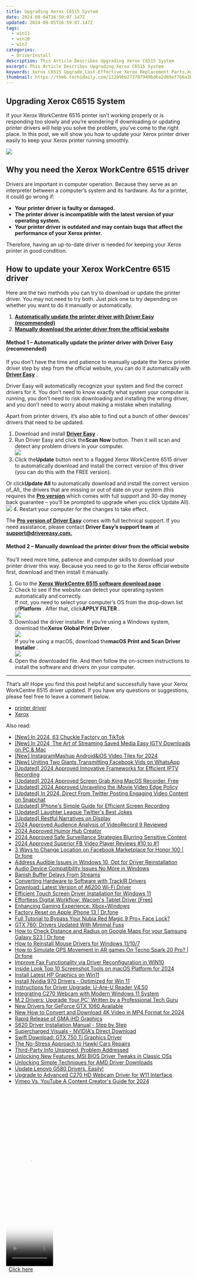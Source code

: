 ```yaml
---
title: Upgrading Xerox C6515 System
date: 2024-09-04T16:59:07.147Z
updated: 2024-09-05T16:59:07.147Z
tags:
  - win11
  - win10
  - win7
categories:
  - DriverInstall
description: This Article Describes Upgrading Xerox C6515 System
excerpt: This Article Describes Upgrading Xerox C6515 System
keywords: Xerox C6515 Upgrade,Cost-Effective Xerox Replacement Parts,Xerox C6515 System Improvement,Enhanced Performance for Xerox C6515,Xerox 6515 Hardware Upgrade Options,Optimized Xerox C6515 for Modern Workflows,Xerox 6515 Service Upgrade Services
thumbnail: https://thmb.techidaily.com/122b9bb2737079496d6a2d69ef766a3b3b8a091bd4f5906c27990e96a64caabf.jpg
---
```


## Upgrading Xerox C6515 System

 If your Xerox WorkCentre 6515 printer isn’t working properly or is responding too slowly and you’re wondering if downloading or updating printer drivers will help you solve the problem, you’ve come to the right place. In this post, we will show you how to update your Xerox printer driver easily to keep your Xerox printer running smoothly.

![](https://images.drivereasy.com/wp-content/uploads/2022/07/截屏2022-07-28-下午10.36.04.png)

## Why you need the Xerox WorkCentre 6515 driver

 Drivers are important in computer operation. Because they serve as an interpreter between a computer’s system and its hardware. As for a printer, it could go wrong if:

* **Your printer driver is faulty or damaged.**
* **The printer driver is incompatible with the latest version of your operating system.**
* **Your printer driver is outdated and may contain bugs that affect the performance of your Xerox printer.**

 Therefore, having an up-to-date driver is needed for keeping your Xerox printer in good condition.

## How to update your Xerox WorkCentre 6515 driver

 Here are the two methods you can try to download or update the printer driver. You may not need to try both. Just pick one to try depending on whether you want to do it manually or automatically.

1. **[Automatically update the printer driver with Driver Easy (recommended)](#method-1)**
2. **[Manually download the printer driver from the official website](#method-2)**

#### Method 1 – Automatically update the printer driver with Driver Easy (recommended)

 If you don’t have the time and patience to manually update the Xerox printer driver step by step from the official website, you can do it automatically with [**Driver Easy**](https://tools.techidaily.com/drivereasy/download/) .

 Driver Easy will automatically recognize your system and find the correct drivers for it. You don’t need to know exactly what system your computer is running, you don’t need to risk downloading and installing the wrong driver, and you don’t need to worry about making a mistake when installing.

 Apart from printer drivers, it’s also able to find out a bunch of other devices’ drivers that need to be updated.

1. Download and install **[Driver Easy](https://tools.techidaily.com/drivereasy/download/)**  .
2. Run Driver Easy and click the**Scan Now** button. Then it will scan and detect any problem drivers in your computer.  
![](https://images.drivereasy.com/wp-content/uploads/2022/06/Driver-Easy-5.7.2.jpg)
3. Click the**Update** button next to a flagged Xerox WorkCentre 6515 driver to automatically download and install the correct version of this driver (you can do this with the FREE version).  

 Or click**Update All** to automatically download and install the correct version of_All_ the drivers that are missing or out of date on your system (this requires the **[Pro version](https://tools.techidaily.com/drivereasy/download/)**  which comes with full support and 30-day money back guarantee – you’ll be prompted to upgrade when you click Update All).  
![](https://images.drivereasy.com/wp-content/uploads/2022/07/Xerox-DE.jpg)
4. Restart your computer for the changes to take effect.

 The [**Pro version of Driver Easy**](https://tools.techidaily.com/drivereasy/download/) comes with full technical support. If you need assistance, please contact **Driver Easy’s support team** at [**support@drivereasy.com.**](mailto:support@drivereasy.com)

#### Method 2 – Manually download the printer driver from the official website

 You’ll need more time, patience and computer skills to download your printer driver this way. Because you need to go to the Xerox official website first, download and then install it manually.

1. Go to the **[Xerox WorkCentre 6515 software download page](https://www.support.xerox.com/en-us/product/workcentre-6515/downloads)**  .
2. Check to see if the website can detect your operating system automatically and correctly.  
 If not, you need to select your computer’s OS from the drop-down list of**Platform** . After that, click**APPLY FILTER** .  
![](https://images.drivereasy.com/wp-content/uploads/2022/07/Xerox-download-website.jpg)
3. Download the driver installer. If you’re using a Windows system, download the**Xerox Global Print Driver** .  
![](https://images.drivereasy.com/wp-content/uploads/2022/07/Xerox-Windows-OS.jpg)  
 If you’re using a macOS, download the**macOS Print and Scan Driver Installer** .  
![](https://images.drivereasy.com/wp-content/uploads/2022/07/Xerox-macOS.jpg)
4. Open the downloaded file. And then follow the on-screen instructions to install the software and drivers on your computer.

---

 That’s all! Hope you find this post helpful and successfully have your Xerox WorkCentre 6515 driver updated. If you have any questions or suggestions, please feel free to leave a comment below.

* [printer driver](https://tools.techidaily.com/drivereasy/download/)
* [Xerox](https://store.drivereasy.com/order/cart.php?PRODS=4731822&QTY=1&AFFILIATE=108875)

<ins class="adsbygoogle"
     style="display:block"
     data-ad-format="autorelaxed"
     data-ad-client="ca-pub-7571918770474297"
     data-ad-slot="1223367746"></ins>



<ins class="adsbygoogle"
     style="display:block"
     data-ad-client="ca-pub-7571918770474297"
     data-ad-slot="8358498916"
     data-ad-format="auto"
     data-full-width-responsive="true"></ins>

<span class="atpl-alsoreadstyle">Also read:</span>
<div><ul>
<li><a href="https://tiktok-videos.techidaily.com/new-in-2024-63-chuckle-factory-on-tiktok/"><u>[New] In 2024, 63 Chuckle Factory on TikTok</u></a></li>
<li><a href="https://instagram-clips.techidaily.com/new-in-2024-the-art-of-streaming-saved-media-easy-igtv-downloads-on-pc-and-mac/"><u>[New] In 2024, The Art of Streaming Saved Media  Easy IGTV Downloads on PC & Mac</u></a></li>
<li><a href="https://instagram-videos.techidaily.com/new-instagrammashup-androidandios-video-tiles-for-2024/"><u>[New] InstagramMashup  Android&iOS Video Tiles for 2024</u></a></li>
<li><a href="https://facebook-clips.techidaily.com/new-uniting-two-giants-transmitting-facebook-vids-on-whatsapp/"><u>[New] Uniting Two Giants  Transmitting Facebook Vids on WhatsApp</u></a></li>
<li><a href="https://screen-sharing-recording.techidaily.com/updated-2024-approved-innovative-frameworks-for-efficient-iptv-recording/"><u>[Updated] 2024 Approved  Innovative Frameworks for Efficient IPTV Recording</u></a></li>
<li><a href="https://visual-screen-recording.techidaily.com/updated-2024-approved-screen-grab-king-macos-recorder-free/"><u>[Updated] 2024 Approved  Screen Grab King  MacOS Recorder, Free</u></a></li>
<li><a href="https://fox-direct.techidaily.com/updated-2024-approved-unraveling-the-imovie-video-edge-policy/"><u>[Updated] 2024 Approved  Unraveling the iMovie Video Edge Policy</u></a></li>
<li><a href="https://twitter-videos.techidaily.com/updated-in-2024-direct-from-twitter-posting-engaging-video-content-on-snapchat/"><u>[Updated] In 2024, Direct From Twitter  Posting Engaging Video Content on Snapchat</u></a></li>
<li><a href="https://screen-mirroring-recording.techidaily.com/updated-iphones-simple-guide-for-efficient-screen-recording/"><u>[Updated] IPhone's Simple Guide for Efficient Screen Recording</u></a></li>
<li><a href="https://twitter-videos.techidaily.com/updated-laughter-league-twitters-best-jokes/"><u>[Updated] Laughter League  Twitter's Best Jokes</u></a></li>
<li><a href="https://some-skills.techidaily.com/updated-restful-narratives-on-display/"><u>[Updated] Restful Narratives on Display</u></a></li>
<li><a href="https://screen-video-capture.techidaily.com/2024-approved-audience-analysis-of-videorecord-9-reviewed/"><u>2024 Approved  Audience Analysis of VideoRecord 9 Reviewed</u></a></li>
<li><a href="https://some-knowledge.techidaily.com/2024-approved-humor-hub-creator/"><u>2024 Approved  Humor Hub Creator</u></a></li>
<li><a href="https://on-screen-recording.techidaily.com/2024-approved-safe-surveillance-strategies-blurring-sensitive-content/"><u>2024 Approved  Safe Surveillance Strategies  Blurring Sensitive Content</u></a></li>
<li><a href="https://facebook-clips.techidaily.com/2024-approved-superior-fb-video-player-reviews-10-to-1/"><u>2024 Approved  Superior FB Video Player Reviews  #10 to #1</u></a></li>
<li><a href="https://location-fake.techidaily.com/3-ways-to-change-location-on-facebook-marketplace-for-honor-100-drfone-by-drfone-virtual-android/"><u>3 Ways to Change Location on Facebook Marketplace for Honor 100 | Dr.fone</u></a></li>
<li><a href="https://driver-install.techidaily.com/address-audible-issues-in-windows-10-opt-for-driver-reinstallation/"><u>Address Audible Issues in Windows 10, Opt for Driver Reinstallation</u></a></li>
<li><a href="https://driver-install.techidaily.com/audio-device-compatibility-issues-no-more-in-windows/"><u>Audio Device Compatibility Issues No More in Windows</u></a></li>
<li><a href="https://network-issues.techidaily.com/banish-buffer-delays-from-streams/"><u>Banish Buffer Delays From Streams</u></a></li>
<li><a href="https://driver-install.techidaily.com/converting-hardware-to-software-with-trackir-drivers/"><u>Converting Hardware to Software with TrackIR Drivers</u></a></li>
<li><a href="https://driver-install.techidaily.com/download-latest-version-of-a6200-wi-fi-driver/"><u>Download: Latest Version of A6200 Wi-Fi Driver</u></a></li>
<li><a href="https://driver-install.techidaily.com/efficient-touch-screen-driver-installation-for-windows-11/"><u>Efficient Touch Screen Driver Installation for Windows 11</u></a></li>
<li><a href="https://driver-install.techidaily.com/effortless-digital-workflow-wacoms-tablet-driver-free/"><u>Effortless Digital Workflow: Wacom's Tablet Driver [Free]</u></a></li>
<li><a href="https://driver-install.techidaily.com/enhancing-gaming-experience-xboxpluswindows/"><u>Enhancing Gaming Experience: Xbox+Windows</u></a></li>
<li><a href="https://techidaily.com/factory-reset-on-apple-iphone-13-drfone-by-drfone-ios-system-repair-ios-system-repair/"><u>Factory Reset on Apple iPhone 13 | Dr.fone</u></a></li>
<li><a href="https://easy-unlock-android.techidaily.com/full-tutorial-to-bypass-your-nubia-red-magic-9-proplus-face-lock-by-drfone-android/"><u>Full Tutorial to Bypass Your Nubia Red Magic 9 Pro+ Face Lock?</u></a></li>
<li><a href="https://driver-install.techidaily.com/gtx-760-drivers-updated-with-minimal-fuss/"><u>GTX 760: Drivers Updated With Minimal Fuss</u></a></li>
<li><a href="https://android-location-track.techidaily.com/how-to-check-distance-and-radius-on-google-maps-for-your-samsung-galaxy-s23-drfone-by-drfone-virtual-android/"><u>How to Check Distance and Radius on Google Maps For your Samsung Galaxy S23 | Dr.fone</u></a></li>
<li><a href="https://driver-install.techidaily.com/how-to-reinstall-mouse-drivers-for-windows-11107/"><u>How to Reinstall Mouse Drivers for Windows 11/10/7</u></a></li>
<li><a href="https://fake-location.techidaily.com/how-to-simulate-gps-movement-in-ar-games-on-tecno-spark-20-pro-drfone-by-drfone-virtual-android/"><u>How to Simulate GPS Movement in AR games On Tecno Spark 20 Pro? | Dr.fone</u></a></li>
<li><a href="https://driver-install.techidaily.com/improve-fax-functionality-via-driver-reconfiguration-in-win10/"><u>Improve Fax Functionality via Driver Reconfiguration in WIN10</u></a></li>
<li><a href="https://video-capture.techidaily.com/inside-look-top-10-screenshot-tools-on-macos-platform-for-2024/"><u>Inside Look  Top 10 Screenshot Tools on macOS Platform for 2024</u></a></li>
<li><a href="https://driver-install.techidaily.com/install-latest-hp-graphics-on-win11/"><u>Install Latest HP Graphics on Win11</u></a></li>
<li><a href="https://driver-install.techidaily.com/install-nvidia-970-drivers-optimized-for-win-11/"><u>Install Nvidia 970 Drivers - Optimized for Win 11</u></a></li>
<li><a href="https://driver-install.techidaily.com/instructions-for-driver-upgrade-u-are-u-reader-v450/"><u>Instructions for Driver Upgrade: U-Are-U Reader V4.50</u></a></li>
<li><a href="https://driver-install.techidaily.com/integrating-c270-webcam-with-modern-windows-11-system/"><u>Integrating C270 Webcam with Modern Windows 11 System</u></a></li>
<li><a href="https://driver-install.techidaily.com/m2-drivers-upgrade-your-pc-written-by-a-professional-tech-guru/"><u>M.2 Drivers: Upgrade Your PC' Written by a Professional Tech Guru</u></a></li>
<li><a href="https://driver-install.techidaily.com/new-drivers-for-geforce-gtx-1060-available/"><u>New Drivers for GeForce GTX 1060 Available</u></a></li>
<li><a href="https://video-content-creator.techidaily.com/new-how-to-convert-and-download-4k-video-in-mp4-format-for-2024/"><u>New How to Convert and Download 4K Video in MP4 Format for 2024</u></a></li>
<li><a href="https://driver-install.techidaily.com/rapid-release-of-gma-ihd-graphics/"><u>Rapid Release of GMA iHD Graphics</u></a></li>
<li><a href="https://driver-install.techidaily.com/s620-driver-installation-manual-step-by-step/"><u>S620 Driver Installation Manual - Step by Step</u></a></li>
<li><a href="https://driver-install.techidaily.com/supercharged-visuals-nvidias-direct-download/"><u>Supercharged Visuals - NVIDIA's Direct Download</u></a></li>
<li><a href="https://driver-install.techidaily.com/swift-download-gtx-750-ti-graphics-driver/"><u>Swift Download: GTX 750 Ti Graphics Driver</u></a></li>
<li><a href="https://driver-install.techidaily.com/the-no-stress-approach-to-hawki-cars-repairs/"><u>The No-Stress Approach to Hawki Cars Repairs</u></a></li>
<li><a href="https://driver-install.techidaily.com/third-party-info-unsigned-problem-addressed/"><u>Third-Party Info Unsigned, Problem Addressed</u></a></li>
<li><a href="https://driver-install.techidaily.com/unlocking-new-features-msi-bios-driver-tweaks-in-classic-oss/"><u>Unlocking New Features: MSI BIOS Driver Tweaks in Classic OSs</u></a></li>
<li><a href="https://driver-install.techidaily.com/unlocking-simple-techniques-for-amd-driver-downloads/"><u>Unlocking Simple Techniques for AMD Driver Downloads</u></a></li>
<li><a href="https://driver-install.techidaily.com/1720063378462-update-lenovo-g580-drivers-easily/"><u>Update Lenovo G580 Drivers. Easily!</u></a></li>
<li><a href="https://driver-install.techidaily.com/upgrade-to-advanced-c270-hd-webcam-driver-for-w11-interface/"><u>Upgrade to Advanced C270 HD Webcam Driver for W11 Interface</u></a></li>
<li><a href="https://youtube-tips.techidaily.com/-vs-youtube-a-content-creators-guide-for-2024/"><u>Vimeo Vs. YouTube  A Content Creator's Guide for 2024</u></a></li>
</ul></div>

<!-- affiliate ads begin -->
<span id="1977032">
					<video width="128" height="480" style="cursor:pointer"
           poster="//a.impactradius-go.com/display-clicktoplayimage/1977032.png"
           onclick="if(!this.playClicked){this.play();this.setAttribute('controls',true);this.playClicked=true;}">
	   <source src="//a.impactradius-go.com/display-ad/22993-1977032">
	   <img src="//a.impactradius-go.com/display-clicktoplayimage/1977032.png" style="border: none; height: 100%; width: 100%; object-fit: contain">
	</video>
	<div style="width:80px;text-align:center"><a href="javascript:window.open(decodeURIComponent('https%3A%2F%2Fhomestyler.sjv.io%2Fc%2F5597632%2F1977032%2F22993'), '_blank');void(0);">Click here</a></div>
</span>
<img height="0" width="0" src="https://imp.pxf.io/i/5597632/1977032/22993" style="position:absolute;visibility:hidden;" border="0" />
<!-- affiliate ads end -->